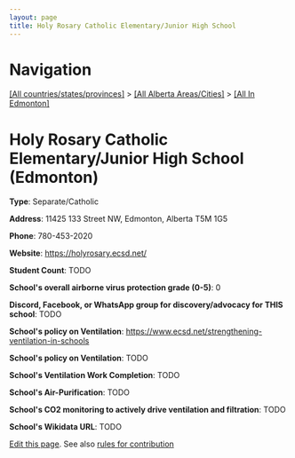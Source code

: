 ```yaml
---
layout: page
title: Holy Rosary Catholic Elementary/Junior High School
---
```

# Navigation

[[All countries/states/provinces]](../../..) > [[All Alberta Areas/Cities]](../..) > [[All In Edmonton]](..)

# Holy Rosary Catholic Elementary/Junior High School (Edmonton)

**Type**: Separate/Catholic

**Address**: 11425 133 Street NW, Edmonton, Alberta T5M 1G5

**Phone**: 780-453-2020

**Website**: <https://holyrosary.ecsd.net/>

**Student Count**: TODO

**School's overall airborne virus protection grade (0-5)**: 0

**Discord, Facebook, or WhatsApp group for discovery/advocacy for THIS school**: TODO

**School's policy on Ventilation**: <https://www.ecsd.net/strengthening-ventilation-in-schools>

**School's policy on Ventilation**: TODO

**School's Ventilation Work Completion**: TODO

**School's Air-Purification**: TODO

**School's CO2 monitoring to actively drive ventilation and filtration**: TODO

**School's Wikidata URL**: TODO


[Edit this page](https://github.com/ventilate-schools/AB/edit/main/./Edmonton/Holy_Rosary_Catholic_Elementary_Junior_High_School.md). See also [rules for contribution](../../../contribution-rules/)